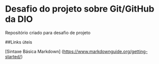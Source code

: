 # Desafio do projeto sobre Git/GitHub da DIO
Repositório criado para desafio de projeto

##Links úteis

[Sintaxe Básica Markdown] (https://www.markdownguide.org/getting-started/)
